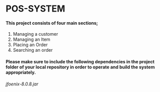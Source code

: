 # POS-SYSTEM
#### This project consists of four main sections;
1. Managing a customer
2. Managing an Item
3. Placing an Order
4. Searching an order
#### Please make sure to include the following dependencies in the project folder of your local repository in order to operate and build the system appropriately.
######       jfoenix-8.0.8.jar 
